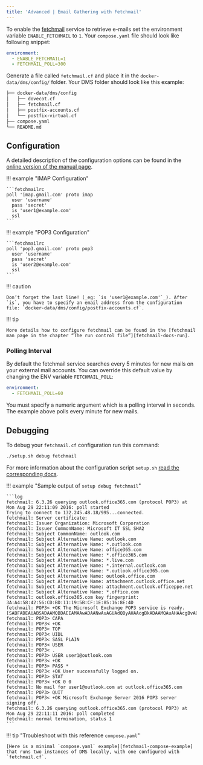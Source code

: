 ```yaml
---
title: 'Advanced | Email Gathering with Fetchmail'
---
```


To enable the [fetchmail][fetchmail-website] service to retrieve e-mails set the environment variable `ENABLE_FETCHMAIL` to `1`. Your `compose.yaml` file should look like following snippet:

```yaml
environment:
  - ENABLE_FETCHMAIL=1
  - FETCHMAIL_POLL=300
```

Generate a file called `fetchmail.cf` and place it in the `docker-data/dms/config/` folder. Your DMS folder should look like this example:

```txt
├── docker-data/dms/config
│   ├── dovecot.cf
│   ├── fetchmail.cf
│   ├── postfix-accounts.cf
│   └── postfix-virtual.cf
├── compose.yaml
└── README.md
```

## Configuration

A detailed description of the configuration options can be found in the [online version of the manual page][fetchmail-docs].

!!! example "IMAP Configuration"

    ```fetchmailrc
    poll 'imap.gmail.com' proto imap
      user 'username'
      pass 'secret'
      is 'user1@example.com'
      ssl
    ```

!!! example "POP3 Configuration"

    ```fetchmailrc
    poll 'pop3.gmail.com' proto pop3
      user 'username'
      pass 'secret'
      is 'user2@example.com'
      ssl
    ```

!!! caution

    Don’t forget the last line! (_eg: `is 'user1@example.com'`_). After `is`, you have to specify an email address from the configuration file: `docker-data/dms/config/postfix-accounts.cf`.

!!! tip

    More details how to configure fetchmail can be found in the [fetchmail man page in the chapter “The run control file”][fetchmail-docs-run].

### Polling Interval

By default the fetchmail service searches every 5 minutes for new mails on your external mail accounts. You can override this default value by changing the ENV variable `FETCHMAIL_POLL`:

```yaml
environment:
  - FETCHMAIL_POLL=60
```

You must specify a numeric argument which is a polling interval in seconds. The example above polls every minute for new mails.

## Debugging

To debug your `fetchmail.cf` configuration run this command:

```sh
./setup.sh debug fetchmail
```

For more information about the configuration script `setup.sh` [read the corresponding docs][docs-setup].

!!! example "Sample output of `setup debug fetchmail`"

    ```log
    fetchmail: 6.3.26 querying outlook.office365.com (protocol POP3) at Mon Aug 29 22:11:09 2016: poll started
    Trying to connect to 132.245.48.18/995...connected.
    fetchmail: Server certificate:
    fetchmail: Issuer Organization: Microsoft Corporation
    fetchmail: Issuer CommonName: Microsoft IT SSL SHA2
    fetchmail: Subject CommonName: outlook.com
    fetchmail: Subject Alternative Name: outlook.com
    fetchmail: Subject Alternative Name: *.outlook.com
    fetchmail: Subject Alternative Name: office365.com
    fetchmail: Subject Alternative Name: *.office365.com
    fetchmail: Subject Alternative Name: *.live.com
    fetchmail: Subject Alternative Name: *.internal.outlook.com
    fetchmail: Subject Alternative Name: *.outlook.office365.com
    fetchmail: Subject Alternative Name: outlook.office.com
    fetchmail: Subject Alternative Name: attachment.outlook.office.net
    fetchmail: Subject Alternative Name: attachment.outlook.officeppe.net
    fetchmail: Subject Alternative Name: *.office.com
    fetchmail: outlook.office365.com key fingerprint: 3A:A4:58:42:56:CD:BD:11:19:5B:CF:1E:85:16:8E:4D
    fetchmail: POP3< +OK The Microsoft Exchange POP3 service is ready. [SABFADEAUABSADAAMQBDAEEAMAAwADAANwAuAGUAdQByAHAAcgBkADAAMQAuAHAAcgBvAGQALgBlAHgAYwBoAGEAbgBnAGUAbABhAGIAcwAuAGMAbwBtAA==]
    fetchmail: POP3> CAPA
    fetchmail: POP3< +OK
    fetchmail: POP3< TOP
    fetchmail: POP3< UIDL
    fetchmail: POP3< SASL PLAIN
    fetchmail: POP3< USER
    fetchmail: POP3< .
    fetchmail: POP3> USER user1@outlook.com
    fetchmail: POP3< +OK
    fetchmail: POP3> PASS *
    fetchmail: POP3< +OK User successfully logged on.
    fetchmail: POP3> STAT
    fetchmail: POP3< +OK 0 0
    fetchmail: No mail for user1@outlook.com at outlook.office365.com
    fetchmail: POP3> QUIT
    fetchmail: POP3< +OK Microsoft Exchange Server 2016 POP3 server signing off.
    fetchmail: 6.3.26 querying outlook.office365.com (protocol POP3) at Mon Aug 29 22:11:11 2016: poll completed
    fetchmail: normal termination, status 1
    ```

!!! tip "Troubleshoot with this reference `compose.yaml`"

    [Here is a minimal `compose.yaml` example][fetchmail-compose-example] that runs two instances of DMS locally, with one configured with `fetchmail.cf`.

[docs-setup]: ../../config/setup.sh.md
[fetchmail-website]: https://www.fetchmail.info
[fetchmail-docs]: https://www.fetchmail.info/fetchmail-man.html
[fetchmail-docs-run]: https://www.fetchmail.info/fetchmail-man.html#31
[fetchmail-compose-example]: https://github.com/orgs/docker-mailserver/discussions/3994#discussioncomment-9290570
